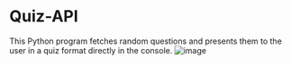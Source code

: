 # Quiz-API
This Python program fetches random questions and presents them to the user in a quiz format directly in the console.
![image](https://github.com/user-attachments/assets/77ac47f0-430b-422f-9cf7-d23904ce0e42)
